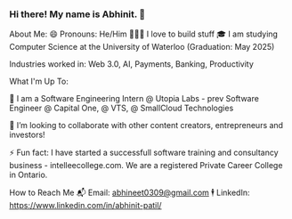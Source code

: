 ### Hi there! My name is Abhinit. 👋

About Me:
😄 Pronouns: He/Him
👩🏽‍💻 I love to build stuff 
🎓 I am studying Computer Science at the University of Waterloo (Graduation: May 2025)

Industries worked in: Web 3.0, AI, Payments, Banking, Productivity

What I'm Up To:

🌱 I am a Software Engineering Intern @ Utopia Labs - prev Software Engineer @ Capital One, @ VTS, @ SmallCloud Technologies

👯 I’m looking to collaborate with other content creators, entrepreneurs and investors!

⚡ Fun fact: I have started a successfull software training and consultancy business - intelleecollege.com. We are a registered Private Career College in Ontario.

How to Reach Me
📬 Email: abhineet0309@gmail.com
🕴 LinkedIn: https://www.linkedin.com/in/abhinit-patil/
